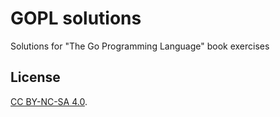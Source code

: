 # GOPL solutions

Solutions for "The Go Programming Language" book exercises

## License

[CC BY-NC-SA 4.0](http://creativecommons.org/licenses/by-nc-sa/4.0/).